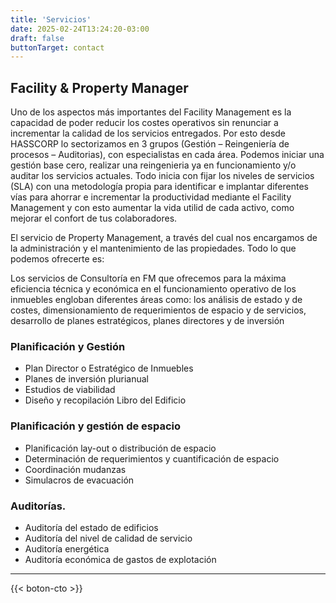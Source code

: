 ```yaml
---
title: 'Servicios'
date: 2025-02-24T13:24:20-03:00
draft: false
buttonTarget: contact
---
```

## Facility & Property Manager

Uno de los aspectos más importantes del Facility Management es la capacidad de poder reducir los costes operativos sin renunciar a incrementar la calidad de los servicios entregados. Por esto desde HASSCORP lo sectorizamos en 3 grupos (Gestión – Reingeniería de procesos – Auditorias), con especialistas en cada área. Podemos iniciar una gestión base cero, realizar una reingenieria ya en funcionamiento y/o auditar los servicios actuales. Todo inicia con fijar los niveles de servicios (SLA) con una metodología propia para identificar e implantar diferentes vías para ahorrar e incrementar la productividad mediante el Facility Management y con esto aumentar la vida utilid de cada activo, como mejorar el confort de tus colaboradores.

El servicio de Property Management, a través del cual nos encargamos de la administración y el mantenimiento de las propiedades. 
Todo lo que podemos ofrecerte es:

Los servicios de Consultoría en FM que ofrecemos para la máxima eficiencia técnica y económica en el funcionamiento operativo de los inmuebles engloban diferentes áreas como: los análisis de estado y de costes, dimensionamiento de requerimientos de espacio y de servicios, desarrollo de planes estratégicos, planes directores y de inversión

### Planificación y Gestión
*   Plan Director o Estratégico de Inmuebles
*   Planes de inversión plurianual
*   Estudios de viabilidad
*   Diseño y recopilación Libro del Edificio

### Planificación y gestión de espacio
*   Planificación lay-out o distribución de espacio
*   Determinación de requerimientos y cuantificación de espacio
*   Coordinación mudanzas
*   Simulacros de evacuación

### Auditorías.

*   Auditoría del estado de edificios
*   Auditoría del nivel de calidad de servicio
*   Auditoría energética
*   Auditoría económica de gastos de explotación


---

{{< boton-cto >}}